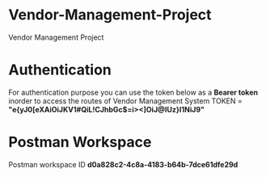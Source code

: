 # Vendor-Management-Project
Vendor Management Project 


# Authentication
For authentication purpose you can use the token below as a **Bearer token** 
inorder to access the routes of Vendor Management System
TOKEN = **"e{yJ0[eXAiOiJKV1#QiL!CJhbGc$=i><]OiJ@IUz}I1NiJ9"** 



# Postman Workspace
Postman workspace ID **d0a828c2-4c8a-4183-b64b-7dce61dfe29d**

